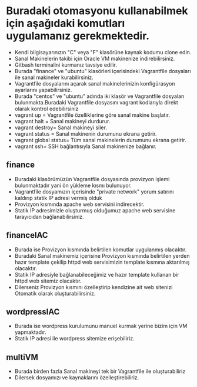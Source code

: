 # Buradaki otomasyonu kullanabilmek için aşağıdaki komutları uygulamanız gerekmektedir.
* Kendi bilgisayarınızın "C" veya "F" klasörüne kaynak kodumu clone edin.
* Sanal Makinelerin takibi için Oracle VM makinenize indirebilirsiniz.
* Gitbash terminalini kurmanız tavsiye edilir.
* Burada "finance" ve "ubuntu" klasörleri içerisindeki Vagrantfile dosyaları ile sanal makineler kurabilirsiniz.
* Vagrantfile dosyalarını açarak sanal makinelerinizin konfigürasyon ayarlarını yapabilirsiniz.
* Burada "centos" ve "ubuntu" adında iki klasör ve Vagrantfile dosyaları bulunmakta.Buradaki Vagrantfile dosyasını vagrant kodlarıyla direkt olarak kontrol edebilirsiniz
* vagrant up = Vagrantfile özelliklerine göre sanal makine başlatır.
* vagrant halt = Sanal makineyi durdurur.
* vagrant destroy= Sanal makineyi siler.
* vagrant status = Sanal makinenin durumunu ekrana getirir.
* vagrant global status= Tüm sanal makinelerin durumunu ekrana getirir.
* vagrant ssh= SSH bağlantısıyla Sanal makinenize bağlanır.
## finance
* Buradaki klasörümüzün Vagrantfile dosyasında provizyon işlemi bulunmaktadır yani ön yükleme kısmı bulunuyor.
* Vagrantfile dosyamızın içerisinde "private network" yorum satırını kaldırıp statik IP adresi vermiş olduk
* Provizyon kısmında apache web servisini indirecektir.
* Statik IP adresimizle oluşturmuş olduğumuz apache web servisine tarayıcıdan bağlanabilirsiniz.
## financeIAC
* Burada ise Provizyon kısmında belirtilen komutlar uygulanmış olacaktır.
* Buradaki Sanal makinemiz içerisine Provizyon kısmında belirtilen yerden hazır template çekilip httpd web servisimizin template kısmına aktarılmış olacaktır.
* Statik IP adresiyle bağlanabileceğimiz ve hazır template kullanan bir httpd web sitemiz olacaktır.
* Dilerseniz Provizyon kısmını özelleştirip kendizine ait web sitenizi Otomatik olarak oluşturabilirsiniz. 

## wordpressIAC
* Burada ise wordpress kurulumunu manuel kurmak yerine bizim için VM yapmaktadır.
* Statik IP adresi ile wordpress sitemize erişebiliriz.
## multiVM
* Burada birden fazla Sanal makineyi tek bir Vagrantfile ile oluşturabiliriz
* Dilersek dosyamızı ve kaynaklarını özelleştirebiliriz.
